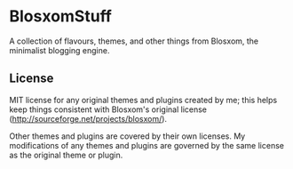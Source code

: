 BlosxomStuff
============

A collection of flavours, themes, and other things from Blosxom, the minimalist blogging engine.

License
-------

MIT license for any original themes and plugins created by me; this helps keep things consistent
with Blosxom's original license (<http://sourceforge.net/projects/blosxom/>).

Other themes and plugins are covered by their own licenses.  My modifications of any themes and
plugins are governed by the same license as the original theme or plugin.
